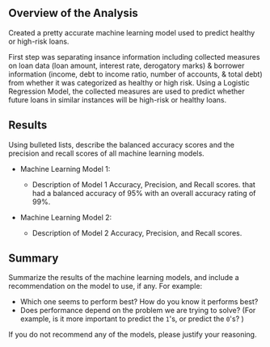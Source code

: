 ## Overview of the Analysis

Created a pretty accurate machine learning model used to predict healthy or high-risk loans.

First step was separating insance information including collected measures on
loan data (loan amount, interest rate, derogatory marks) &
borrower information (income, debt to income ratio, number of accounts, & total debt)
from whether it was categorized as healthy or high risk.
Using a Logistic Regression Model, the collected measures are used to predict whether
future loans in similar instances will be high-risk or healthy loans.

## Results

Using bulleted lists, describe the balanced accuracy scores and the precision and recall scores of all machine learning models.

* Machine Learning Model 1:
  * Description of Model 1 Accuracy, Precision, and Recall scores.
 that had a balanced accuracy of 95% with an overall accuracy rating of 99%.


* Machine Learning Model 2:
  * Description of Model 2 Accuracy, Precision, and Recall scores.

## Summary

Summarize the results of the machine learning models, and include a recommendation on the model to use, if any. For example:
* Which one seems to perform best? How do you know it performs best?
* Does performance depend on the problem we are trying to solve? (For example, is it more important to predict the `1`'s, or predict the `0`'s? )

If you do not recommend any of the models, please justify your reasoning.

